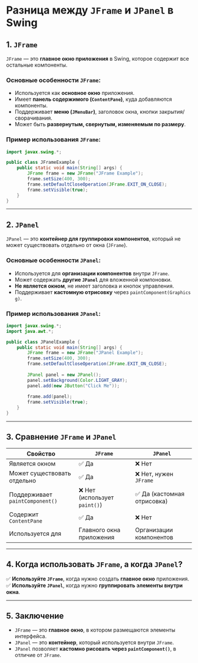 # Разница между `JFrame` и `JPanel` в Swing

## 1. `JFrame`
`JFrame` — это **главное окно приложения** в Swing, которое содержит все остальные компоненты.

### Основные особенности `JFrame`:
- Используется как **основное окно** приложения.
- Имеет **панель содержимого (`ContentPane`)**, куда добавляются компоненты.
- Поддерживает **меню (`JMenuBar`)**, заголовок окна, кнопки закрытия/сворачивания.
- Может быть **развернутым, свернутым, изменяемым по размеру**.

### Пример использования `JFrame`:
```java
import javax.swing.*;

public class JFrameExample {
    public static void main(String[] args) {
        JFrame frame = new JFrame("JFrame Example");
        frame.setSize(400, 300);
        frame.setDefaultCloseOperation(JFrame.EXIT_ON_CLOSE);
        frame.setVisible(true);
    }
}
```

---

## 2. `JPanel`
`JPanel` — это **контейнер для группировки компонентов**, который не может существовать отдельно от окна (`JFrame`).

### Основные особенности `JPanel`:
- Используется для **организации компонентов** внутри `JFrame`.
- Может содержать **другие `JPanel`** для вложенной компоновки.
- **Не является окном**, не имеет заголовка и кнопок управления.
- Поддерживает **кастомную отрисовку** через `paintComponent(Graphics g)`.

### Пример использования `JPanel`:
```java
import javax.swing.*;
import java.awt.*;

public class JPanelExample {
    public static void main(String[] args) {
        JFrame frame = new JFrame("JPanel Example");
        frame.setSize(400, 300);
        frame.setDefaultCloseOperation(JFrame.EXIT_ON_CLOSE);
        
        JPanel panel = new JPanel();
        panel.setBackground(Color.LIGHT_GRAY);
        panel.add(new JButton("Click Me"));
        
        frame.add(panel);
        frame.setVisible(true);
    }
}
```

---

## 3. Сравнение `JFrame` и `JPanel`

| Свойство          | `JFrame`                          | `JPanel`                      |
|-------------------|--------------------------------|------------------------------|
| Является окном   | ✅ Да                           | ❌ Нет                         |
| Может существовать отдельно | ✅ Да                           | ❌ Нет, нужен `JFrame`         |
| Поддерживает `paintComponent()` | ❌ Нет (использует `paint()`) | ✅ Да (кастомная отрисовка)    |
| Содержит `ContentPane` | ✅ Да                           | ❌ Нет                         |
| Используется для | Главного окна приложения     | Организации компонентов      |

---

## 4. Когда использовать `JFrame`, а когда `JPanel`?
✅ **Используйте `JFrame`**, когда нужно создать **главное окно** приложения.  
✅ **Используйте `JPanel`**, когда нужно **группировать элементы внутри окна**.

---

## 5. Заключение
- `JFrame` — это **главное окно**, в котором размещаются элементы интерфейса.
- `JPanel` — это **контейнер**, который используется внутри `JFrame`.
- `JPanel` позволяет **кастомно рисовать через `paintComponent()`**, в отличие от `JFrame`.